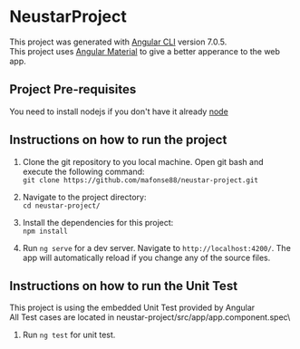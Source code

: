 # NeustarProject

This project was generated with [Angular CLI](https://github.com/angular/angular-cli) version 7.0.5.\
This project uses [Angular Material](https://material.angular.io/) to give a better apperance to the web app.

## Project Pre-requisites

You need to install nodejs if you don't have it already [node](https://nodejs.org/en/)

## Instructions on how to run the project

1. Clone the git repository to you local machine. Open git bash and execute the following command:\
`git clone https://github.com/mafonse88/neustar-project.git`

2. Navigate to the project directory:\
`cd neustar-project/`

3. Install the dependencies for this project:\
`npm install`

4. Run `ng serve` for a dev server. Navigate to `http://localhost:4200/`. The app will automatically reload if you change any of the source files.

## Instructions on how to run the Unit Test

This project is using the embedded Unit Test provided by Angular\
All Test cases are located in neustar-project/src/app/app.component.spec\

1. Run `ng test` for unit test.

